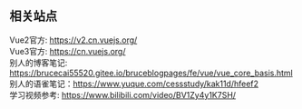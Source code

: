 ## 相关站点
Vue2官方: https://v2.cn.vuejs.org/ </br>
Vue3官方: https://cn.vuejs.org/ </br>
别人的博客笔记: https://brucecai55520.gitee.io/bruceblogpages/fe/vue/vue_core_basis.html </br>
别人的语雀笔记：https://www.yuque.com/cessstudy/kak11d/hfeef2 </br>
学习视频参考: https://www.bilibili.com/video/BV1Zy4y1K7SH/

